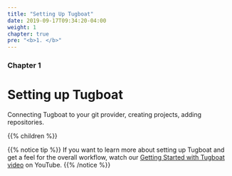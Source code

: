 ```yaml
---
title: "Setting Up Tugboat"
date: 2019-09-17T09:34:20-04:00
weight: 1
chapter: true
pre: "<b>1. </b>"
---
```


### Chapter 1

# Setting up Tugboat

Connecting Tugboat to your git provider, creating projects, adding repositories.

{{% children  %}}

{{% notice tip %}}
If you want to learn more about setting up Tugboat and get a feel for the overall workflow, watch our [Getting Started with Tugboat video](https://www.youtube.com/watch?v=HYTsrm5ORmU) on YouTube.
{{% /notice %}}
